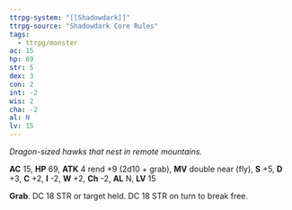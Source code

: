 ```yaml
---
ttrpg-system: "[[Shadowdark]]"
ttrpg-source: "Shadowdark Core Rules"
tags:
  - ttrpg/monster
ac: 15
hp: 69
str: 5
dex: 3
con: 2
int: -2
wis: 2
cha: -2
al: N
lv: 15
---
```


_Dragon-sized hawks that nest in remote mountains._

**AC** 15, **HP** 69, **ATK** 4 rend +9 (2d10 + grab), **MV** double near (fly), **S** +5, **D** +3, **C** +2, **I** -2, **W** +2, **Ch** -2, **AL** N, **LV** 15

**Grab**. DC 18 STR or target held. DC 18 STR on turn to break free.

